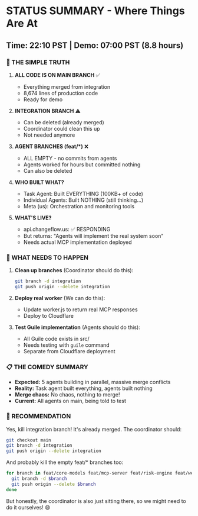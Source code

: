 # STATUS SUMMARY - Where Things Are At
## Time: 22:10 PST | Demo: 07:00 PST (8.8 hours)

### 🎯 THE SIMPLE TRUTH

1. **ALL CODE IS ON MAIN BRANCH** ✅
   - Everything merged from integration
   - 8,674 lines of production code
   - Ready for demo

2. **INTEGRATION BRANCH** ⚠️
   - Can be deleted (already merged)
   - Coordinator could clean this up
   - Not needed anymore

3. **AGENT BRANCHES (feat/*)** ❌
   - ALL EMPTY - no commits from agents
   - Agents worked for hours but committed nothing
   - Can also be deleted

4. **WHO BUILT WHAT?**
   - Task Agent: Built EVERYTHING (100KB+ of code)
   - Individual Agents: Built NOTHING (still thinking...)
   - Meta (us): Orchestration and monitoring tools

5. **WHAT'S LIVE?**
   - api.changeflow.us: ✅ RESPONDING
   - But returns: "Agents will implement the real system soon"
   - Needs actual MCP implementation deployed

### 🎯 WHAT NEEDS TO HAPPEN

1. **Clean up branches** (Coordinator should do this):
   ```bash
   git branch -d integration
   git push origin --delete integration
   ```

2. **Deploy real worker** (We can do this):
   - Update worker.js to return real MCP responses
   - Deploy to Cloudflare

3. **Test Guile implementation** (Agents should do this):
   - All Guile code exists in src/
   - Needs testing with `guile` command
   - Separate from Cloudflare deployment

### 📋 THE COMEDY SUMMARY

- **Expected:** 5 agents building in parallel, massive merge conflicts
- **Reality:** Task agent built everything, agents built nothing
- **Merge chaos:** No chaos, nothing to merge!
- **Current:** All agents on main, being told to test

### 🎯 RECOMMENDATION

Yes, kill integration branch! It's already merged. The coordinator should:
```bash
git checkout main
git branch -d integration
git push origin --delete integration
```

And probably kill the empty feat/* branches too:
```bash
for branch in feat/core-models feat/mcp-server feat/risk-engine feat/web-interface feat/integrations; do
  git branch -d $branch
  git push origin --delete $branch
done
```

But honestly, the coordinator is also just sitting there, so we might need to do it ourselves! 😄